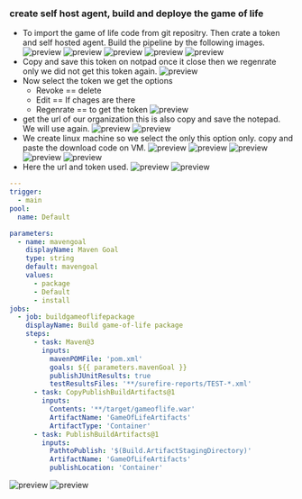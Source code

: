### create self host agent, build and deploye the game of life
* To import the game of life code from git repositry. Then crate a token and self hosted agent. Build the pipeline by the following images.
![preview](./images/azdev11.png)
![preview](./images/azdev12.png)
![preview](./images/azdev13.png)
![preview](./images/azdev14.png)
![preview](./images/azdev15.png)
* Copy and save this token on notpad once it close then we regenrate only we did not get this token again.
![preview](./images/azdev16.png)
* Now select the token we get the options
    * Revoke == delete
    * Edit == If chages are there
    * Regenrate == to get the token
![preview](./images/azdev17.png)
* get the url of our organization this is also copy and save the notepad. We will use again.
![preview](./images/azdev18.png)
![preview](./images/azdev19.png)
* We create linux machine so we select the only this option only. copy and paste the download code on VM.
![preview](./images/azdev20.png)
![preview](./images/azdev21.png)
![preview](./images/azdev22.png)
![preview](./images/azdev23.png)
![preview](./images/azdev24.png)
* Here the url and token used.
![preview](./images/azdev25.png)
![preview](./images/azdev26.png)
```yaml
---
trigger:
  - main
pool:
  name: Default

parameters:
  - name: mavengoal
    displayName: Maven Goal
    type: string
    default: mavengoal
    values: 
      - package
      - Default
      - install
jobs:
  - job: buildgameoflifepackage
    displayName: Build game-of-life package
    steps:
      - task: Maven@3
        inputs:
          mavenPOMFile: 'pom.xml'
          goals: ${{ parameters.mavenGoal }}
          publishJUnitResults: true
          testResultsFiles: '**/surefire-reports/TEST-*.xml'
      - task: CopyPublishBuildArtifacts@1
        inputs:
          Contents: '**/target/gameoflife.war'
          ArtifactName: 'GameOfLifeArtifacts'
          ArtifactType: 'Container'
      - task: PublishBuildArtifacts@1
        inputs:
          PathtoPublish: '$(Build.ArtifactStagingDirectory)'
          ArtifactName: 'GameOfLifeArtifacts'
          publishLocation: 'Container'
```
![preview](./images/azdev27.png)
![preview](./images/azdev28.png)